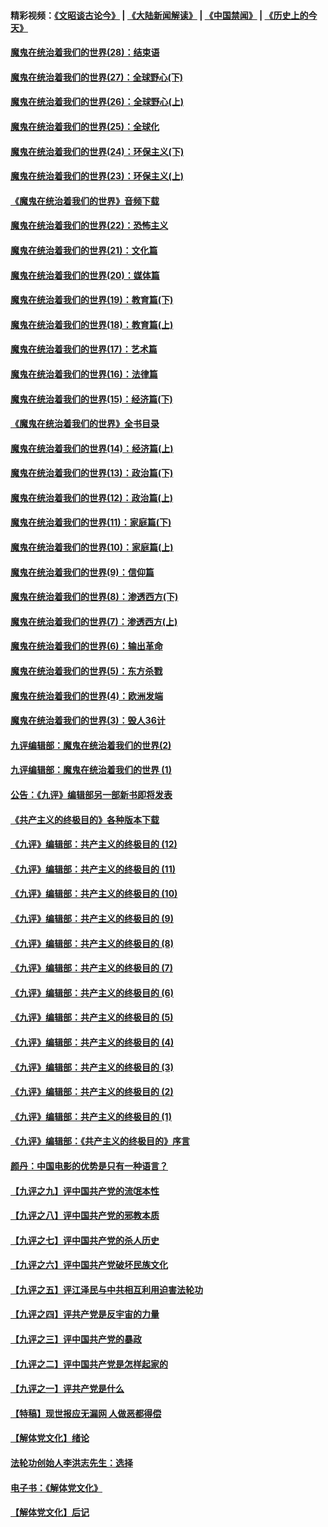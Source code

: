 #### 精彩视频：[《文昭谈古论今》](https://github.com/gfw-breaker/wenzhao/blob/master/README.md?t=12291231) | [《大陆新闻解读》](https://github.com/gfw-breaker/ntdtv-comedy/blob/master/README.md?t=12291231) | [《中国禁闻》](https://github.com/gfw-breaker/ntdtv-news/blob/master/README.md?t=12291231) | [《历史上的今天》](https://github.com/gfw-breaker/today-in-history/blob/master/README.md?t=12291231) 

#### [魔鬼在统治着我们的世界(28)：结束语](../pages/nsc422/n10936246.md?t=12291231) 

#### [魔鬼在统治着我们的世界(27)：全球野心(下)](../pages/nsc422/n10928319.md?t=12291231) 

#### [魔鬼在统治着我们的世界(26)：全球野心(上)](../pages/nsc422/n10900318.md?t=12291231) 

#### [魔鬼在统治着我们的世界(25)：全球化](../pages/nsc422/n10788205.md?t=12291231) 

#### [魔鬼在统治着我们的世界(24)：环保主义(下)](../pages/nsc422/n10695307.md?t=12291231) 

#### [魔鬼在统治着我们的世界(23)：环保主义(上)](../pages/nsc422/n10688613.md?t=12291231) 

#### [《魔鬼在统治着我们的世界》音频下载](../pages/nsc422/n10635553.md?t=12291231) 

#### [魔鬼在统治着我们的世界(22)：恐怖主义](../pages/nsc422/n10614727.md?t=12291231) 

#### [魔鬼在统治着我们的世界(21)：文化篇](../pages/nsc422/n10597706.md?t=12291231) 

#### [魔鬼在统治着我们的世界(20)：媒体篇](../pages/nsc422/n10586579.md?t=12291231) 

#### [魔鬼在统治着我们的世界(19)：教育篇(下)](../pages/nsc422/n10564808.md?t=12291231) 

#### [魔鬼在统治着我们的世界(18)：教育篇(上)](../pages/nsc422/n10526970.md?t=12291231) 

#### [魔鬼在统治着我们的世界(17)：艺术篇](../pages/nsc422/n10499093.md?t=12291231) 

#### [魔鬼在统治着我们的世界(16)：法律篇](../pages/nsc422/n10485969.md?t=12291231) 

#### [魔鬼在统治着我们的世界(15)：经济篇(下)](../pages/nsc422/n10469975.md?t=12291231) 

#### [《魔鬼在统治着我们的世界》全书目录](../pages/nsc422/n10464261.md?t=12291231) 

#### [魔鬼在统治着我们的世界(14)：经济篇(上)](../pages/nsc422/n10457370.md?t=12291231) 

#### [魔鬼在统治着我们的世界(13)：政治篇(下)](../pages/nsc422/n10448270.md?t=12291231) 

#### [魔鬼在统治着我们的世界(12)：政治篇(上)](../pages/nsc422/n10444576.md?t=12291231) 

#### [魔鬼在统治着我们的世界(11)：家庭篇(下)](../pages/nsc422/n10440961.md?t=12291231) 

#### [魔鬼在统治着我们的世界(10)：家庭篇(上)](../pages/nsc422/n10435448.md?t=12291231) 

#### [魔鬼在统治着我们的世界(9)：信仰篇](../pages/nsc422/n10432159.md?t=12291231) 

#### [魔鬼在统治着我们的世界(8)：渗透西方(下)](../pages/nsc422/n10429603.md?t=12291231) 

#### [魔鬼在统治着我们的世界(7)：渗透西方(上)](../pages/nsc422/n10426013.md?t=12291231) 

#### [魔鬼在统治着我们的世界(6)：输出革命](../pages/nsc422/n10421536.md?t=12291231) 

#### [魔鬼在统治着我们的世界(5)：东方杀戮](../pages/nsc422/n10417707.md?t=12291231) 

#### [魔鬼在统治着我们的世界(4)：欧洲发端](../pages/nsc422/n10414890.md?t=12291231) 

#### [魔鬼在统治着我们的世界(3)：毁人36计](../pages/nsc422/n10411583.md?t=12291231) 

#### [九评编辑部：魔鬼在统治着我们的世界(2)](../pages/nsc422/n10410036.md?t=12291231) 

#### [九评编辑部：魔鬼在统治着我们的世界 (1)](../pages/nsc422/n10406825.md?t=12291231) 

#### [公告：《九评》编辑部另一部新书即将发表](../pages/nsc422/n10405104.md?t=12291231) 

#### [《共产主义的终极目的》各种版本下载](../pages/nsc422/n10022138.md?t=12291231) 

#### [《九评》编辑部：共产主义的终极目的 (12)](../pages/nsc422/n9933272.md?t=12291231) 

#### [《九评》编辑部：共产主义的终极目的 (11)](../pages/nsc422/n9924973.md?t=12291231) 

#### [《九评》编辑部：共产主义的终极目的 (10)](../pages/nsc422/n9920883.md?t=12291231) 

#### [《九评》编辑部：共产主义的终极目的 (9)](../pages/nsc422/n9916363.md?t=12291231) 

#### [《九评》编辑部：共产主义的终极目的 (8)](../pages/nsc422/n9912488.md?t=12291231) 

#### [《九评》编辑部：共产主义的终极目的 (7)](../pages/nsc422/n9901176.md?t=12291231) 

#### [《九评》编辑部：共产主义的终极目的 (6)](../pages/nsc422/n9899359.md?t=12291231) 

#### [《九评》编辑部：共产主义的终极目的 (5)](../pages/nsc422/n9893174.md?t=12291231) 

#### [《九评》编辑部：共产主义的终极目的 (4)](../pages/nsc422/n9891246.md?t=12291231) 

#### [《九评》编辑部：共产主义的终极目的 (3)](../pages/nsc422/n9879879.md?t=12291231) 

#### [《九评》编辑部：共产主义的终极目的 (2)](../pages/nsc422/n9876205.md?t=12291231) 

#### [《九评》编辑部：共产主义的终极目的 (1)](../pages/nsc422/n9865857.md?t=12291231) 

#### [《九评》编辑部：《共产主义的终极目的》序言](../pages/nsc422/n9862666.md?t=12291231) 

#### [颜丹：中国电影的优势是只有一种语言？](../pages/nsc422/n9583062.md?t=12291231) 

#### [【九评之九】评中国共产党的流氓本性](../pages/nsc422/n737542.md?t=12291231) 

#### [【九评之八】评中国共产党的邪教本质](../pages/nsc422/n735942.md?t=12291231) 

#### [【九评之七】评中国共产党的杀人历史](../pages/nsc422/n733806.md?t=12291231) 

#### [【九评之六】评中国共产党破坏民族文化](../pages/nsc422/n731667.md?t=12291231) 

#### [【九评之五】评江泽民与中共相互利用迫害法轮功](../pages/nsc422/n730058.md?t=12291231) 

#### [【九评之四】评共产党是反宇宙的力量](../pages/nsc422/n727814.md?t=12291231) 

#### [【九评之三】评中国共产党的暴政](../pages/nsc422/n725597.md?t=12291231) 

#### [【九评之二】评中国共产党是怎样起家的](../pages/nsc422/n723946.md?t=12291231) 

#### [【九评之一】评共产党是什么](../pages/nsc422/n722529.md?t=12291231) 

#### [【特稿】现世报应无漏网 人做恶都得偿](../pages/nsc422/n4215167.md?t=12291231) 

#### [【解体党文化】绪论](../pages/nsc422/n1449356.md?t=12291231) 

#### [法轮功创始人李洪志先生：选择](../pages/nsc422/n3580738.md?t=12291231) 

#### [电子书：《解体党文化》](../pages/nsc422/n1573484.md?t=12291231) 

#### [【解体党文化】后记](../pages/nsc422/n1531999.md?t=12291231) 

